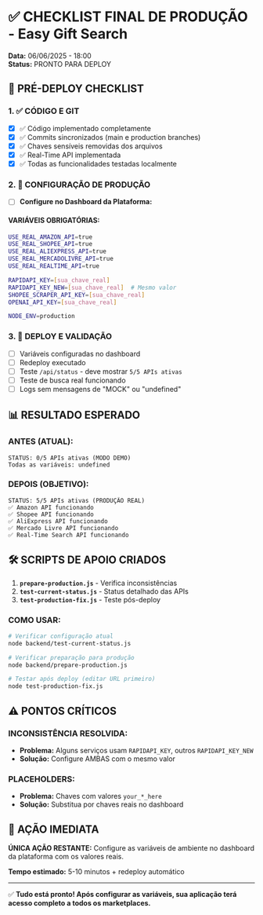 # ✅ CHECKLIST FINAL DE PRODUÇÃO - Easy Gift Search
**Data:** 06/06/2025 - 18:00  
**Status:** PRONTO PARA DEPLOY

## 🎯 PRÉ-DEPLOY CHECKLIST

### **1. ✅ CÓDIGO E GIT**
- [x] ✅ Código implementado completamente
- [x] ✅ Commits sincronizados (main e production branches)
- [x] ✅ Chaves sensíveis removidas dos arquivos
- [x] ✅ Real-Time API implementada
- [x] ✅ Todas as funcionalidades testadas localmente

### **2. 🔧 CONFIGURAÇÃO DE PRODUÇÃO**
- [ ] **Configure no Dashboard da Plataforma:**

#### **VARIÁVEIS OBRIGATÓRIAS:**
```bash
USE_REAL_AMAZON_API=true
USE_REAL_SHOPEE_API=true
USE_REAL_ALIEXPRESS_API=true
USE_REAL_MERCADOLIVRE_API=true
USE_REAL_REALTIME_API=true

RAPIDAPI_KEY=[sua_chave_real]
RAPIDAPI_KEY_NEW=[sua_chave_real]  # Mesmo valor
SHOPEE_SCRAPER_API_KEY=[sua_chave_real]
OPENAI_API_KEY=[sua_chave_real]

NODE_ENV=production
```

### **3. 🚀 DEPLOY E VALIDAÇÃO**
- [ ] Variáveis configuradas no dashboard
- [ ] Redeploy executado
- [ ] Teste `/api/status` - deve mostrar `5/5 APIs ativas`
- [ ] Teste de busca real funcionando
- [ ] Logs sem mensagens de "MOCK" ou "undefined"

## 📊 RESULTADO ESPERADO

### **ANTES (ATUAL):**
```
STATUS: 0/5 APIs ativas (MODO DEMO)
Todas as variáveis: undefined
```

### **DEPOIS (OBJETIVO):**
```
STATUS: 5/5 APIs ativas (PRODUÇÃO REAL)
✅ Amazon API funcionando
✅ Shopee API funcionando  
✅ AliExpress API funcionando
✅ Mercado Livre API funcionando
✅ Real-Time Search API funcionando
```

## 🛠️ SCRIPTS DE APOIO CRIADOS

1. **`prepare-production.js`** - Verifica inconsistências
2. **`test-current-status.js`** - Status detalhado das APIs
3. **`test-production-fix.js`** - Teste pós-deploy

### **COMO USAR:**
```bash
# Verificar configuração atual
node backend/test-current-status.js

# Verificar preparação para produção
node backend/prepare-production.js

# Testar após deploy (editar URL primeiro)
node test-production-fix.js
```

## ⚠️ PONTOS CRÍTICOS

### **INCONSISTÊNCIA RESOLVIDA:**
- **Problema:** Alguns serviços usam `RAPIDAPI_KEY`, outros `RAPIDAPI_KEY_NEW`
- **Solução:** Configure AMBAS com o mesmo valor

### **PLACEHOLDERS:**
- **Problema:** Chaves com valores `your_*_here`
- **Solução:** Substitua por chaves reais no dashboard

## 🎯 AÇÃO IMEDIATA

**ÚNICA AÇÃO RESTANTE:** Configure as variáveis de ambiente no dashboard da plataforma com os valores reais.

**Tempo estimado:** 5-10 minutos + redeploy automático

---
✅ **Tudo está pronto! Após configurar as variáveis, sua aplicação terá acesso completo a todos os marketplaces.**

